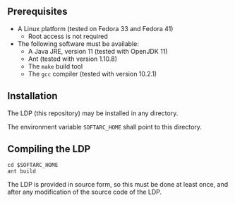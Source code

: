 ## Prerequisites

* A Linux platform (tested on Fedora 33 and Fedora 41)
    * Root access is not required
* The following software must be available:
    * A Java JRE, version 11 (tested with OpenJDK [](https://openjdk.org) 11)
    * Ant [](https://ant.apache.org/) (tested with version 1.10.8)
    * The `make` build tool
    * The `gcc` compiler (tested with version 10.2.1)

## Installation

The LDP (this repository) may be installed in any directory.

The environment variable `SOFTARC_HOME` shall point to this directory.

## Compiling the LDP

```
cd $SOFTARC_HOME
ant build
```

The LDP is provided in source form, so this must be done at least once, and after any modification of the source code of the LDP.

